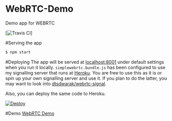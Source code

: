 # WebRTC-Demo
Demo app for WEBRTC

[![Travis CI](https://travis-ci.org/dtsdwarak/webrtc-demo.svg?branch=master)]

#Serving the app
```bash
$ npm start
```

#Deploying
The app will be served at [localhost:8001](http://localhost:8001) under default settings when you run it locally. ```simplewebrtc.bundle.js``` has been configured to use my signalling server that runs at [Heroku](https://webrtc-signal-server.herokuapp.com). You are free to use this as it is or spin up your own signalling server and use it. If you plan to do the latter, you may want to look into [dtsdwarak/webrtc-signal](https://github.com/dtsdwarak/webrtc-signal).

Also, you can deploy the same code to Heroku.

[![Deploy](https://www.herokucdn.com/deploy/button.png)](https://heroku.com/deploy?template=https://github.com/dtsdwarak/webrtc-demo/tree/master)

#Demo
[WebRTC Demo](https://webrtc-rts.herokuapp.com)
